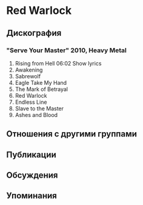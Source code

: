 # Red Warlock



## Дискография

### "Serve Your Master" 2010, Heavy Metal

1. Rising from Hell	06:02	  Show lyrics
2. Awakening
3. Sabrewolf
4. Eagle Take My Hand
5. The Mark of Betrayal
6. Red Warlock
7. Endless Line
8. Slave to the Master
9. Ashes and Blood


## Отношения с другими группами


## Публикации


## Обсуждения


## Упоминания

